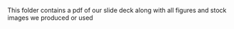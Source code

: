 This folder contains a pdf of our slide deck along with all figures and stock images we produced or used